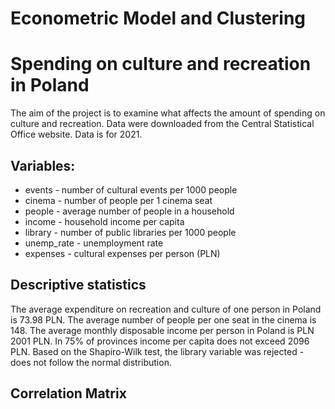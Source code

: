 # Econometric Model and Clustering

#                                 Spending on culture and recreation in Poland 


The aim of the project is to examine what affects the amount of spending on culture and recreation. 
Data were downloaded from the Central Statistical Office website. Data is for 2021. 

## Variables:
* events - number of cultural events per 1000 people
* cinema - number of people per 1 cinema seat
* people - average number of people in a household
* income - household income per capita
* library - number of public libraries per 1000 people
* unemp_rate - unemployment rate
* expenses - cultural expenses per person (PLN)

## Descriptive statistics
The average expenditure on recreation and culture of one person in Poland is 73.98 PLN. The average number of people per one seat in the cinema is 148. The average monthly disposable income per person in Poland is PLN 2001 PLN. In 75% of provinces income per capita does not exceed 2096 PLN. 
Based on the Shapiro-Wilk test, the library variable was rejected - does not follow the normal distribution.

## Correlation Matrix 

